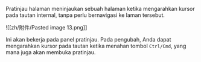 Pratinjau halaman meninjaukan sebuah halaman ketika mengarahkan kursor pada tautan internal, tanpa perlu bernavigasi ke laman tersebut.

![[zh/附件/Pasted image 13.png]]

Ini akan bekerja pada panel pratinjau. Pada pengubah, Anda dapat mengarahkan kursor pada tautan ketika menahan tombol `Ctrl/Cmd`, yang mana juga akan membuka pratinjau.
